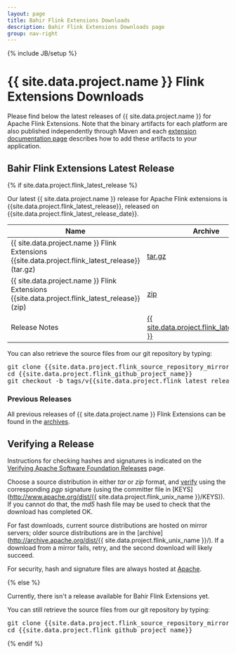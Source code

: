 ```yaml
---
layout: page
title: Bahir Flink Extensions Downloads
description: Bahir Flink Extensions Downloads page
group: nav-right
---
```

<!--
{% comment %}
Licensed to the Apache Software Foundation (ASF) under one or more
contributor license agreements.  See the NOTICE file distributed with
this work for additional information regarding copyright ownership.
The ASF licenses this file to you under the Apache License, Version 2.0
(the "License"); you may not use this file except in compliance with
the License.  You may obtain a copy of the License at

http://www.apache.org/licenses/LICENSE-2.0

Unless required by applicable law or agreed to in writing, software
distributed under the License is distributed on an "AS IS" BASIS,
WITHOUT WARRANTIES OR CONDITIONS OF ANY KIND, either express or implied.
See the License for the specific language governing permissions and
limitations under the License.
{% endcomment %}
-->

{% include JB/setup %}

# {{ site.data.project.name }} Flink Extensions Downloads

Please find below the latest releases of {{ site.data.project.name }} for Apache Flink Extensions. Note that the binary artifacts for each platform are also published independently through Maven and each [extension documentation page](/docs/flink/overview) describes how to add these artifacts to your application.

## Bahir Flink Extensions Latest Release

{% if site.data.project.flink_latest_release %}

Our latest {{ site.data.project.name }} release for Apache Flink extensions is {{site.data.project.flink_latest_release}}, released on {{site.data.project.flink_latest_release_date}}.

<table class="table table-hover sortable">
    <thead>
        <tr>
            <th><b>Name</b></th>
            <th><b>Archive</b></th>
            <th><b>MD5</b></th>
            <!--th><b>SHA-1</b></th-->
            <th><b>signature</b></th>
        </tr>
    </thead>
    <tbody>
        <tr>
            <td>{{ site.data.project.name }} Flink Extensions {{site.data.project.flink_latest_release}} (tar.gz)</td>
            <td><a href="http://www.apache.org/dyn/closer.lua/{{site.data.project.flink_unix_name}}/{{site.data.project.flink_latest_release}}/apache-bahir-{{site.data.project.flink_latest_release}}-src.tar.gz">tar.gz</a></td>
            <td><a href="http://www.apache.org/dist/{{site.data.project.flink_unix_name}}/{{site.data.project.flink_latest_release}}/apache-bahir-{{site.data.project.flink_latest_release}}-src.tar.gz.md5">MD5</a></td>
            <!--td><a href="http://www.apache.org/dist/{{site.data.project.flink_unix_name}}/{{site.data.project.flink_latest_release}}/apache-bahir-{{site.data.project.flink_latest_release}}-src.tar.gz.sha1">SHA-1</a></td-->
            <td><a href="http://www.apache.org/dist/{{site.data.project.flink_unix_name}}/{{site.data.project.flink_latest_release}}/apache-bahir-{{site.data.project.flink_latest_release}}-src.tar.gz.asc">ASC</a></td>
        </tr>
        <tr>
            <td>{{ site.data.project.name }} Flink Extensions {{site.data.project.flink_latest_release}} (zip)</td>
            <td><a href="http://www.apache.org/dyn/closer.lua/{{site.data.project.flink_unix_name}}/{{site.data.project.flink_latest_release}}/apache-bahir-{{site.data.project.flink_latest_release}}-src.zip">zip</a></td>
            <td><a href="http://www.apache.org/dist/{{site.data.project.flink_unix_name}}/{{site.data.project.flink_latest_release}}/apache-bahir-{{site.data.project.flink_latest_release}}-src.zip.md5">MD5</a></td>
            <!--td><a href="http://www.apache.org/dist/{{site.data.project.flink_unix_name}}/{{site.data.project.flink_latest_release}}/apache-bahir-{{site.data.project.flink_latest_release}}-src.zip.sha1">SHA-1</a></td-->
            <td><a href="http://www.apache.org/dist/{{site.data.project.flink_unix_name}}/{{site.data.project.flink_latest_release}}/apache-bahir-{{site.data.project.flink_latest_release}}-src.zip.asc">ASC</a></td>
        </tr>
        <tr>
            <td>Release Notes</td>
            <td><a href="/releases/flink/{{ site.data.project.flink_latest_release }}/release-notes">{{ site.data.project.flink_latest_release }}</a></td>
            <td></td>
            <!--td></td-->
            <td></td>
        </tr>
    </tbody>
</table>

You can also retrieve the source files from our git repository by typing:

<pre>
git clone {{site.data.project.flink_source_repository_mirror}}
cd {{site.data.project.flink_github_project_name}}
git checkout -b tags/v{{site.data.project.flink_latest_release}} v{{site.data.project.flink_latest_release}}
</pre>

### Previous Releases

All previous releases of {{ site.data.project.name }} Flink Extensions can be found in the [archives](http://archive.apache.org/dist/{{site.data.project.flink_unix_name}}/).

## Verifying a Release

Instructions for checking hashes and signatures is indicated on the [Verifying Apache Software Foundation Releases](http://www.apache.org/info/verification.html) page.

Choose a source distribution in either *tar* or *zip* format,
and [verify](http://www.apache.org/dyn/closer.cgi#verify)
using the corresponding *pgp* signature (using the committer file in
[KEYS](http://www.apache.org/dist/{{ site.data.project.flink_unix_name }}/KEYS)).
If you cannot do that, the *md5* hash file may be used to check that the
download has completed OK.

For fast downloads, current source distributions are hosted on mirror servers;
older source distributions are in the
[archive](http://archive.apache.org/dist/{{ site.data.project.flink_unix_name }}/).
If a download from a mirror fails, retry, and the second download will likely
succeed.

For security, hash and signature files are always hosted at
[Apache](https://www.apache.org/dist).

{% else %}

Currently, there isn't a release available for Bahir Flink Extensions yet.

You can still retrieve the source files from our git repository by typing:

<pre>
git clone {{site.data.project.flink_source_repository_mirror}}
cd {{site.data.project.flink_github_project_name}}
</pre>

{% endif %}
